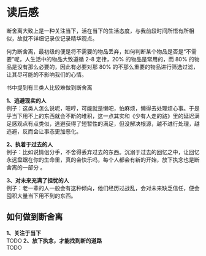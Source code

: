 # 读后感

断舍离大致上是一种关注当下，活在当下的生活态度，与我前段时间所悟有所相似，故就不详细记录仅记录精华观点。<br>

何为断舍离，最初级的便是将不需要的物品丢弃，如何判断某个物品是否是“不需要”呢，人生活中的物品大致遵循 2-8 定律，20% 的物品是常用的，而 80% 的物品是没有那么必要的，因此有必要对那 80% 的不那么重要的物品进行筛选过滤，让其尽可能的不影响我们的心情。

书中提到有三类人比较难做到断舍离
<br>

**1、逃避现实的人** <br>
例子：这类人怎么说呢，嗯哼，可能就是懒吧，怕麻烦，懒得去处理烦心事。于是乎当下用不上的东西就会不断的堆积，这一点其实和《少有人走的路》里的延迟满足感观点有点类似，逃避获得了短暂性的满足，但没解决根源，越不进行处理，越逃避，反而会让事态更加恶化。
<br>

**2、执着于过去的人** <br>
例子：比如说情侣分手，不舍得丢弃过去的东西。沉溺于过去的回忆之中，让回忆永远盘踞在你的生命里，真的会快乐吗，每个人都会有新的开始，放下执念也是断舍离的一部分 。<br>


**3、对未来充满了担忧的人** <br>
例子：老一辈的人一般会有这种倾向，他们经历过战乱，会对未来缺乏信任，便会囤积大量当下用不到的东西。
<br>

## 如何做到断舍离

**1、关注于当下** <br>
TODO
**2、放下执念，才能找到新的道路** <br>
TODO